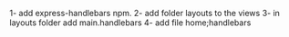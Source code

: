 1- add express-handlebars npm.
2- add folder layouts to the views
3-  in layouts folder add main.handlebars
4- add file home;handlebars
